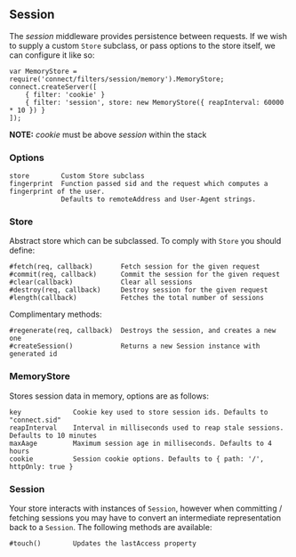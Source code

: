 ## Session

The _session_ middleware provides persistence between requests. 
If we wish to supply a custom `Store` subclass, or pass options to the store itself, we can configure it like so:

    var MemoryStore = require('connect/filters/session/memory').MemoryStore;
    connect.createServer([
		{ filter: 'cookie' }
		{ filter: 'session', store: new MemoryStore({ reapInterval: 60000 * 10 }) }
	]);

**NOTE:** _cookie_ must be above _session_ within the stack

### Options

    store        Custom Store subclass
    fingerprint  Function passed sid and the request which computes a fingerprint of the user.
                 Defaults to remoteAddress and User-Agent strings.

### Store

Abstract store which can be subclassed. To comply with `Store` you should define:

    #fetch(req, callback)       Fetch session for the given request
    #commit(req, callback)      Commit the session for the given request
    #clear(callback)            Clear all sessions
    #destroy(req, callback)     Destroy session for the given request
    #length(callback)           Fetches the total number of sessions

Complimentary methods:

    #regenerate(req, callback)  Destroys the session, and creates a new one
    #createSession()            Returns a new Session instance with generated id

### MemoryStore

Stores session data in memory, options are as follows:

    key             Cookie key used to store session ids. Defaults to "connect.sid"
    reapInterval    Interval in milliseconds used to reap stale sessions. Defaults to 10 minutes
    maxAage         Maximum session age in milliseconds. Defaults to 4 hours
    cookie          Session cookie options. Defaults to { path: '/', httpOnly: true }

### Session

Your store interacts with instances of `Session`, however when committing / fetching sessions you may have to convert an intermediate representation back to a `Session`. The following methods are available:

    #touch()        Updates the lastAccess property